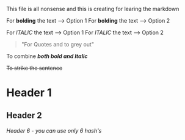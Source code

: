 This file is all nonsense and this is creating for learing the markdown

For **bolding** the text --> Option 1
For __bolding__ the text --> Option 2

For *ITALIC* the text --> Option 1
For _ITALIC_ the text --> Option 2

> "For Quotes and to grey out"

To combine __*both bold and Italic*__

~~To strike the sentence~~

# Header 1

## Header 2

###### Header 6 - you can use only 6 hash's
